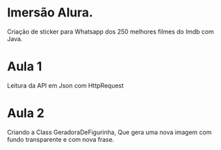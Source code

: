 # Imersão Alura. 

Criação de sticker para Whatsapp dos 250 melhores filmes do Imdb com Java. 

# Aula 1 

Leitura da API em Json com HttpRequest 

# Aula 2

Criando a Class GeradoraDeFigurinha, Que gera uma nova imagem com fundo transparente e com nova frase. 